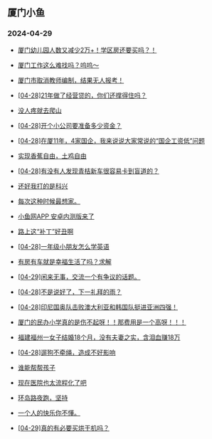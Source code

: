 ## 厦门小鱼 
### 2024-04-29

+ [厦门幼儿园人数又减少2万+！学区房还要买吗？！](http://bbs.xmfish.com/read-htm-tid-18183071.html)

+ [厦门工作这么难找吗？呜呜～](http://bbs.xmfish.com/read-htm-tid-18183133.html)

+ [厦门市取消教师编制，结果无人报考！](http://bbs.xmfish.com/read-htm-tid-18183119.html)

+ [[04-28]21年做了经营贷的，你们还撑得住吗？](http://bbs.xmfish.com/read-htm-tid-18183153.html)

+ [没人疼就去爬山](http://bbs.xmfish.com/read-htm-tid-18183220.html)

+ [[04-28]开个小公司要准备多少资金？](http://bbs.xmfish.com/read-htm-tid-18183230.html)

+ [[04-28]在厦11年，4家国企，我来说说大家常说的“国企工资低”问题](http://bbs.xmfish.com/read-htm-tid-18183166.html)

+ [实现香蕉自由，土鸡自由](http://bbs.xmfish.com/read-htm-tid-18183043.html)

+ [[04-28]有没有人发现青桔新车很容易卡到盲道的？](http://bbs.xmfish.com/read-htm-tid-18183060.html)

+ [还好我打的是科兴](http://bbs.xmfish.com/read-htm-tid-18183309.html)

+ [每次这种时候最想家。](http://bbs.xmfish.com/read-htm-tid-18183224.html)

+ [小鱼网APP 安卓内测版来了](http://bbs.xmfish.com/read-htm-tid-18183185.html)

+ [路上这“补丁”好丑啊](http://bbs.xmfish.com/read-htm-tid-18183211.html)

+ [[04-28]一年级小朋友怎么学英语](http://bbs.xmfish.com/read-htm-tid-18183164.html)

+ [有房有车就是幸福生活了吗？求解](http://bbs.xmfish.com/read-htm-tid-18183249.html)

+ [[04-29]闲来无事，交流一个有争议的话题。](http://bbs.xmfish.com/read-htm-tid-18183364.html)

+ [[04-28]不是说好了，下一礼拜的雨？](http://bbs.xmfish.com/read-htm-tid-18183293.html)

+ [[04-28]印尼国奥队击败澳大利亚和韩国队挺进亚洲四强！](http://bbs.xmfish.com/read-htm-tid-18183269.html)

+ [厦门的民办小学真的是伤不起呀！！那费用是一个高呀！！！](http://bbs.xmfish.com/read-htm-tid-18183376.html)

+ [福建福州一女子结婚18个月，没有夫妻之实，含泪血赚18万](http://bbs.xmfish.com/read-htm-tid-18183512.html)

+ [[04-28]遛狗不牵绳，造成不好影响](http://bbs.xmfish.com/read-htm-tid-18183290.html)

+ [谁能帮帮孩子](http://bbs.xmfish.com/read-htm-tid-18183396.html)

+ [现在医院也太流程化了吧](http://bbs.xmfish.com/read-htm-tid-18183275.html)

+ [环岛路夜跑，坚持](http://bbs.xmfish.com/read-htm-tid-18183323.html)

+ [一个人的快乐你不懂。](http://bbs.xmfish.com/read-htm-tid-18183320.html)

+ [[04-29]真的有必要买烘干机吗？](http://bbs.xmfish.com/read-htm-tid-18183530.html)

